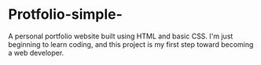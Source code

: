 # Protfolio-simple-
A personal portfolio website built using HTML and basic CSS. I'm just beginning to learn coding, and this project is my first step toward becoming a web developer.
